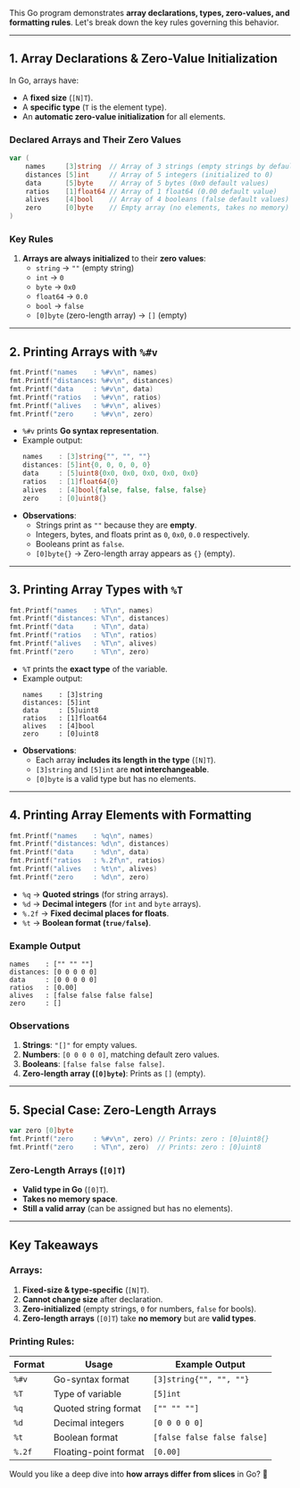 This Go program demonstrates **array declarations, types, zero-values, and formatting rules**. Let's break down the key rules governing this behavior.

---

## **1. Array Declarations & Zero-Value Initialization**
In Go, arrays have:
- A **fixed size** (`[N]T`).
- A **specific type** (`T` is the element type).
- An **automatic zero-value initialization** for all elements.

### **Declared Arrays and Their Zero Values**
```go
var (
	names     [3]string  // Array of 3 strings (empty strings by default)
	distances [5]int     // Array of 5 integers (initialized to 0)
	data      [5]byte    // Array of 5 bytes (0x0 default values)
	ratios    [1]float64 // Array of 1 float64 (0.00 default value)
	alives    [4]bool    // Array of 4 booleans (false default values)
	zero      [0]byte    // Empty array (no elements, takes no memory)
)
```
### **Key Rules**
1. **Arrays are always initialized** to their **zero values**:
   - `string` → `""` (empty string)
   - `int` → `0`
   - `byte` → `0x0`
   - `float64` → `0.0`
   - `bool` → `false`
   - `[0]byte` (zero-length array) → `[]` (empty)

---

## **2. Printing Arrays with `%#v`**
```go
fmt.Printf("names    : %#v\n", names)
fmt.Printf("distances: %#v\n", distances)
fmt.Printf("data     : %#v\n", data)
fmt.Printf("ratios   : %#v\n", ratios)
fmt.Printf("alives   : %#v\n", alives)
fmt.Printf("zero     : %#v\n", zero)
```
- `%#v` prints **Go syntax representation**.
- Example output:
  ```go
  names    : [3]string{"", "", ""}
  distances: [5]int{0, 0, 0, 0, 0}
  data     : [5]uint8{0x0, 0x0, 0x0, 0x0, 0x0}
  ratios   : [1]float64{0}
  alives   : [4]bool{false, false, false, false}
  zero     : [0]uint8{}
  ```
- **Observations**:
  - Strings print as `""` because they are **empty**.
  - Integers, bytes, and floats print as `0`, `0x0`, `0.0` respectively.
  - Booleans print as `false`.
  - `[0]byte{}` → Zero-length array appears as `{}` (empty).

---

## **3. Printing Array Types with `%T`**
```go
fmt.Printf("names    : %T\n", names)
fmt.Printf("distances: %T\n", distances)
fmt.Printf("data     : %T\n", data)
fmt.Printf("ratios   : %T\n", ratios)
fmt.Printf("alives   : %T\n", alives)
fmt.Printf("zero     : %T\n", zero)
```
- `%T` prints the **exact type** of the variable.
- Example output:
  ```
  names    : [3]string
  distances: [5]int
  data     : [5]uint8
  ratios   : [1]float64
  alives   : [4]bool
  zero     : [0]uint8
  ```
- **Observations**:
  - Each array **includes its length in the type** (`[N]T`).
  - `[3]string` and `[5]int` are **not interchangeable**.
  - `[0]byte` is a valid type but has no elements.

---

## **4. Printing Array Elements with Formatting**
```go
fmt.Printf("names    : %q\n", names)
fmt.Printf("distances: %d\n", distances)
fmt.Printf("data     : %d\n", data)
fmt.Printf("ratios   : %.2f\n", ratios)
fmt.Printf("alives   : %t\n", alives)
fmt.Printf("zero     : %d\n", zero)
```
- `%q` → **Quoted strings** (for string arrays).
- `%d` → **Decimal integers** (for `int` and `byte` arrays).
- `%.2f` → **Fixed decimal places for floats**.
- `%t` → **Boolean format (`true/false`)**.

### **Example Output**
```
names    : ["" "" ""]
distances: [0 0 0 0 0]
data     : [0 0 0 0 0]
ratios   : [0.00]
alives   : [false false false false]
zero     : []
```
### **Observations**
1. **Strings**: `"[]"` for empty values.
2. **Numbers**: `[0 0 0 0 0]`, matching default zero values.
3. **Booleans**: `[false false false false]`.
4. **Zero-length array (`[0]byte`)**: Prints as `[]` (empty).

---

## **5. Special Case: Zero-Length Arrays**
```go
var zero [0]byte
fmt.Printf("zero     : %#v\n", zero) // Prints: zero : [0]uint8{}
fmt.Printf("zero     : %T\n", zero)  // Prints: zero : [0]uint8
```
### **Zero-Length Arrays (`[0]T`)**
- **Valid type in Go** (`[0]T`).
- **Takes no memory space**.
- **Still a valid array** (can be assigned but has no elements).

---

## **Key Takeaways**
### **Arrays:**
1. **Fixed-size & type-specific** (`[N]T`).
2. **Cannot change size** after declaration.
3. **Zero-initialized** (empty strings, `0` for numbers, `false` for bools).
4. **Zero-length arrays** (`[0]T`) take **no memory** but are **valid types**.

### **Printing Rules:**
| **Format** | **Usage** | **Example Output** |
|------------|----------|------------------|
| `%#v` | Go-syntax format | `[3]string{"", "", ""}` |
| `%T` | Type of variable | `[5]int` |
| `%q` | Quoted string format | `["" "" ""]` |
| `%d` | Decimal integers | `[0 0 0 0 0]` |
| `%t` | Boolean format | `[false false false false]` |
| `%.2f` | Floating-point format | `[0.00]` |

Would you like a deep dive into **how arrays differ from slices** in Go? 🚀